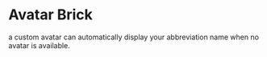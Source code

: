 # Avatar Brick

a custom avatar can automatically display your abbreviation name when no avatar is available.

<a href="https://github.com/congson99/avatar_brick/blob/son/release1.0.0/assets/screenshots/example.png?raw=true" alt="Icon"></a>
